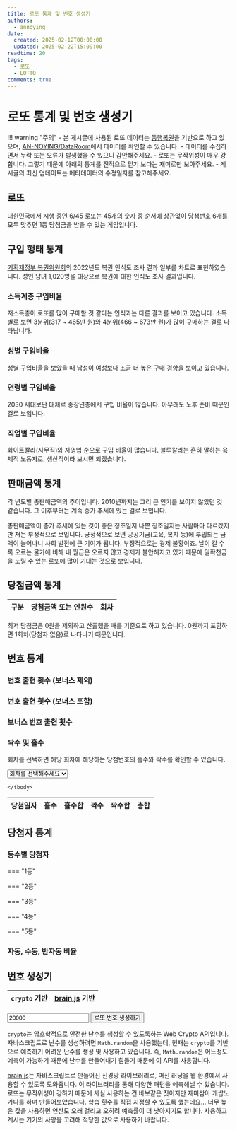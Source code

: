 ```yaml
---
title: 로또 통계 및 번호 생성기
authors:
  - annoying
date: 
  created: 2025-02-12T00:00:00
  updated: 2025-02-22T15:09:00
readtime: 20
tags:
  - 로또
  - LOTTO
comments: true
---
```


<!-- more -->

<script defer src="//cdn.jsdelivr.net/npm/chart.js/dist/chart.umd.min.js"></script>
<script defer src="//unpkg.com/brain.js"></script>
<script>
    // 전역 변수
    lottoData = [];
    
    // CSV 데이터 불러오기 함수
    async function fetchCSV() {
        const url = "https://cdn.jsdelivr.net/gh/AN-NOYING/DataRoom@latest/Blog/Analysis/lotto.csv";

        try {
            const response = await fetch(url);
            const csvText = await response.text();

            // 줄 단위 나눔
            const rows = csvText.trim().split("\n");
            
            // 첫 번째 줄(헤더) 추출
            const headers = rows[0].split(",").map(header => header.trim());

            // 데이터 행 처리
            lottoData = rows.slice(1).map(row => {
                const values = row.split(",");
                return headers.reduce((obj, key, index) => {
                    obj[key] = values[index]?.trim();
                    return obj;
                }, {});
            });

            console.log("CSV 데이터 불러오기 성공");
        } catch (error) {
            console.error("CSV 데이터 불러오기 실패: ", error);
        }
    }
    fetchCSV();
</script>

# 로또 통계 및 번호 생성기

!!! warning "주의"
    - 본 게시글에 사용된 로또 데이터는 [동행복권](https://dhlottery.co.kr/common.do?method=main "동행복권")을 기반으로 하고 있으며, [AN-NOYING/DataRoom](https://github.com/AN-NOYING/DataRoom)에서 데이터를 확인할 수 있습니다.
    - 데이터를 수집하면서 누락 또는 오류가 발생했을 수 있으니 감안해주세요.
    - 로또는 무작위성이 매우 강합니다. 그렇기 때문에 아래의 통계를 전적으로 믿기 보다는 재미로만 보아주세요.
    - 게시글의 최신 업데이트는 메타데이터의 수정일자를 참고해주세요.

## 로또

대한민국에서 시행 중인 6/45 로또는 45개의 숫자 중 순서에 상관없이 당첨번호 6개를 모두 맞추면 1등 당첨금을 받을 수 있는 게임입니다.

## 구입 행태 통계

[기획재정부 복권위원회](http://bokgwon.go.kr/post/postView.do?boardSeq=6&category=&pageNum=3&seq=7823 "기획재정부 복권위원회")의 2022년도 복권 인식도 조사 결과 일부를 차트로 표현하였습니다. 성인 남녀 1,020명을 대상으로 복권에 대한 인식도 조사 결과입니다.

### 소득계층 구입비율
<canvas id="lotto-1"></canvas>
<script>
    document.addEventListener('DOMContentLoaded', () => {
        if (lottoData.length === 0) return;
        if (!Chart) return;

        const canvas = document.getElementById('lotto-1');
        if (canvas) {
            new Chart(canvas, {
                type: 'bar',
                data: {
                    labels: [ '1분위', '2분위', '3분위', '4분위', '5분위', '기타' ],
                    datasets: [
                        {
                            label: '2021년',
                            data: [
                                2.2,
                                8.7,
                                29.6,
                                40.1,
                                7.5,
                                11.9
                            ]
                        },
                        {
                            label: '2022년',
                            data: [
                                3.3,
                                17.7,
                                26.5,
                                39.0,
                                10.9,
                                2.6
                            ]
                        },
                    ]
                }
            });
        }
    });
</script>

저소득층이 로또를 많이 구매할 것 같다는 인식과는 다른 결과를 보이고 있습니다. 소득별로 보면 3분위(317 ~ 465만 원)와 4분위(466 ~ 673만 원)가 많이 구매하는 걸로 나타납니다.

### 성별 구입비율
<canvas id="lotto-2"></canvas>
<script>
    document.addEventListener('DOMContentLoaded', () => {
        if (lottoData.length === 0) return;
        if (!Chart) return;

        const canvas = document.getElementById('lotto-2');
        if (canvas) {
            new Chart(canvas, {
                type: 'bar',
                data: {
                    labels: [ '남성', '여성' ],
                    datasets: [
                        {
                            label: '2021',
                            data: [ 
                                56.8,
                                43.2
                            ]
                        },
                        {
                            label: '2022',
                            data: [
                                55.2,
                                44.8,
                            ]
                        },
                    ]
                }
            });
        }
    });
</script>

성별 구입비율을 보았을 때 남성이 여성보다 조금 더 높은 구매 경향을 보이고 있습니다.

### 연령별 구입비율
<canvas id="lotto-3"></canvas>
<script>
    document.addEventListener('DOMContentLoaded', () => {
        if (lottoData.length === 0) return;
        if (!Chart) return;

        const canvas = document.getElementById('lotto-3');
        if (canvas) {
            new Chart(canvas, {
                type: 'bar',
                data: {
                    labels: [ '20대', '30대', '40대', '50대', '60세 이상' ],
                    datasets: [
                        {
                            label: '2021년',
                            data: [
                                14.4,
                                16.2,
                                22.5,
                                21.5,
                                25.4,
                            ]
                        },
                        {
                            label: '2022년',
                            data: [
                                12.8,
                                15.2,
                                22.1,
                                22.5,
                                27.4,
                            ]
                        },
                    ]
                }
            });
        }
    });
</script>

2030 세대보단 대체로 중장년층에서 구입 비율이 많습니다. 아무래도 노후 준비 때문인 걸로 보입니다.

### 직업별 구입비율
<canvas id="lotto-4"></canvas>
<script>
    document.addEventListener('DOMContentLoaded', () => {
        if (lottoData.length === 0) return;
        if (!Chart) return;

        const canvas = document.getElementById('lotto-4');
        if (canvas) {
            new Chart(canvas, {
                type: 'bar',
                data: {
                    labels: [ '농/임/어업', '자영업', '블루칼라', '화이트칼라', '가정주부', '학생', '무직/기타' ],
                    datasets: [
                        {
                            label: '2021년',
                            data: [
                                1.4,
                                19.0,
                                20.3,
                                34.5,
                                16.4,
                                4.2,
                                4.2,
                            ]
                        },
                        {
                            label: '2022년',
                            data: [
                                1.0,
                                20.2,
                                17.9,
                                32.1,
                                18.9,
                                4.9,
                                5.0,
                            ]
                        },
                    ]
                }
            });
        }
    });
</script>

화이트칼라(사무직)와 자영업 순으로 구입 비율이 많습니다. 블루칼라는 흔히 말하는 육체적 노동자로, 생산직이라 보시면 되겠습니다.

## 판매금액 통계
<canvas id="lotto-5"></canvas>

각 년도별 총판매금액의 추이입니다. 2010년까지는 그리 큰 인기를 보이지 않았던 것 같습니다. 그 이후부터는 계속 증가 추세에 있는 걸로 보입니다.

총판매금액이 증가 추세에 있는 것이 좋은 징조일지 나쁜 징조일지는 사람마다 다르겠지만 저는 부정적으로 보입니다. 긍정적으로 보면 공공기금(교육, 복지 등)에 투입되는 금액이 늘어나니 사회 발전에 큰 기여가 됩니다. 부정적으로는 경제 불황이죠. 날이 갈 수록 오르는 물가에 비해 내 월급은 오르지 않고 경제가 불안해지고 있기 때문에 일확천금을 노릴 수 있는 로또에 많이 기대는 것으로 보입니다.

<script>
    document.addEventListener('DOMContentLoaded', () => {
        if (lottoData.length === 0) return;
        if (!Chart) return;

        const canvas = document.getElementById('lotto-5');
        if (canvas) {
            const numberOfYears = new Date().getFullYear() - (2002 - 1);        // 연도의 수
            let yearTotalArr = Array(numberOfYears).fill(0);                    // 연도별 총판매금액 배열

            // 연도별 총판매금액 산출
            for (let i = 0; i < lottoData.length; ++i) {
                const idx = new Date(lottoData[i]['date']).getFullYear() - 2002;
                yearTotalArr[idx] += parseInt(lottoData[i]['total'], 10);
            }

            // 차트
            new Chart(canvas, {
                type: 'bar',
                data: {
                    labels: Array.from({ length: numberOfYears }, (_, i) => (2002 + i).toString()),
                    datasets: [{ 
                        data: yearTotalArr,
                    }]
                },
                options: {
                    responsive: true,
                    plugins: {
                        legend: { display: false }
                    }
                }
            });
        }
    });
</script>

## 당첨금액 통계

<table id="lotto-table-1">
    <thead>
        <tr>
            <th>구분</th>
            <th>당첨금액 또는 인원수</th>
            <th>회차</th>
        </tr>
    </thead>
    <tbody>
    </tbody>
</table>

<script>
    document.addEventListener('DOMContentLoaded', () => {
    if (lottoData.length === 0) return;

    // 1등 인당 최고 및 최저 당첨금과 회차
    const result = lottoData.reduce((acc, { round, '1st_winnings': winnings }) => {
        winnings = parseInt(winnings, 10);

        if (winnings > acc.maxWinnings) {
            acc.maxWinnings = winnings;
            acc.maxRound = parseInt(round, 10);
        } else if (winnings > 0 && winnings < acc.minWinnings) {
            acc.minWinnings = winnings;
            acc.minRound = parseInt(round, 10);
        }

        return acc;
    }, { maxWinnings: -Infinity, maxRound: null, minWinnings: Infinity, minRound: null });

    // 1등 최다 당첨자 수
    const result2 = lottoData.reduce((acc, { round, '1st_num': _1stnum }) => {
        _1stnum = parseInt(_1stnum, 10);

        if (_1stnum > acc._1st_num) {
            acc._1st_num = _1stnum;
            acc.round = parseInt(round, 10);
        }
        
        return acc;
    }, { _1st_num: -Infinity, round: null });

    // TBODY 업데이트
    const tbody = document.querySelector('#lotto-table-1 tbody');
    if (tbody) {
        tbody.innerHTML = `
            <tr>
                <td>1등 인당 최고 당첨금</td>
                <td>${result.maxWinnings.toLocaleString()}원</td>
                <td>${result.maxRound.toLocaleString()}회차</td>
            </tr>
            <tr>
                <td>1등 인당 최저 당첨금</td>
                <td>${result.minWinnings.toLocaleString()}원</td>
                <td>${result.minRound.toLocaleString()}회차</td>
            </tr>
            <tr>
                <td>1등 최다 당첨자 수</td>
                <td>${result2._1st_num}명</td>
                <td>${result2.round.toLocaleString()}회차</td>
            </tr>
        `;
    }
});
</script>

최저 당첨금은 0원을 제외하고 산출했을 때를 기준으로 하고 있습니다. 0원까지 포함하면 1회차(당첨자 없음)로 나타나기 때문입니다.

## 번호 통계
### 번호 출현 횟수 (보너스 제외)
<canvas id="lotto-6"></canvas>
<p id="lotto-p-1"></p>
<script>
    document.addEventListener('DOMContentLoaded', () => {
        if (lottoData.length === 0) return;
        if (!Chart) return;

        const canvas = document.getElementById('lotto-6');
        if (canvas) {
            // 45개의 요소와 각 번호별 출현 횟수 (보너스 제외)
            let freqNums = Array(45).fill(0);
            for (let i = 0; i < lottoData.length; ++i) {
                freqNums[parseInt(lottoData[i]['num1'], 10) - 1] += 1;
                freqNums[parseInt(lottoData[i]['num2'], 10) - 1] += 1;
                freqNums[parseInt(lottoData[i]['num3'], 10) - 1] += 1;
                freqNums[parseInt(lottoData[i]['num4'], 10) - 1] += 1;
                freqNums[parseInt(lottoData[i]['num5'], 10) - 1] += 1;
                freqNums[parseInt(lottoData[i]['num6'], 10) - 1] += 1;
            }

            // 차트
            new Chart(canvas, {
                type: 'bar',
                data: {
                    labels: Array.from({ length: 45 }, (_, i) => (i + 1).toString()),
                    datasets: [{
                        data: freqNums,
                        backgroundColor: Array.from({ length: 45 }, (_, i) => {
                            const num = i + 1;
                            if (num <= 10) return '#FCE38A';
                            else if (num <= 20) return '#91C8E4';
                            else if (num <= 30) return '#FF2E63';
                            else if (num <= 40) return '#526D82';
                            else return '#609966';
                        })
                    }],
                },
                options: {
                    responsive: true,
                    plugins: {
                        legend: { display: false }
                    },
                    scales: {
                        x: {
                            ticks: {
                                autoSkip: false,
                                maxRotation: 0,
                                minRotation: 0,
                                font: {
                                    size: 10
                                }
                            }
                        }
                    }
                }
            });

            // 상위 및 하위 6개
            const para = document.getElementById('lotto-p-1');
            if (para) {
                let topNum = '';
                freqNums.map((cnt, idx) => ({ number: idx + 1, cnt: cnt })).sort((a, b) => b.cnt - a.cnt).slice(0, 6).forEach(top => {
                    topNum += `${top.number}, `;
                });
                topNum = topNum.slice(0, -2);

                let bottomNum = '';
                freqNums.map((cnt, idx) => ({ number: idx + 1, cnt : cnt })).sort((a, b) => a.cnt - b.cnt).slice(0, 6).forEach(bottom => {
                    bottomNum += `${bottom.number}, `;
                });
                bottomNum = bottomNum.slice(0, -2);

                para.textContent = `보너스 번호를 제외하여 가장 많이 나온 상위 6개의 번호는 ${topNum}이고, 가장 적게 나온 하위 6개의 번호는 ${bottomNum}입니다.`;
            }
        }
    });
</script>

### 번호 출현 횟수 (보너스 포함)
<canvas id="lotto-7"></canvas>
<p id="lotto-p-2"></p>
<script>
    document.addEventListener('DOMContentLoaded', () => {
        if (lottoData.length === 0) return;
        if (!Chart) return;

        const canvas = document.getElementById('lotto-7');
        if (canvas) {
            // 45개의 요소와 각 번호별 출현 횟수
            let freqNums = Array(45).fill(0);
            for (let i = 0; i < lottoData.length; ++i) {
                freqNums[parseInt(lottoData[i]['num1'], 10) - 1] += 1;
                freqNums[parseInt(lottoData[i]['num2'], 10) - 1] += 1;
                freqNums[parseInt(lottoData[i]['num3'], 10) - 1] += 1;
                freqNums[parseInt(lottoData[i]['num4'], 10) - 1] += 1;
                freqNums[parseInt(lottoData[i]['num5'], 10) - 1] += 1;
                freqNums[parseInt(lottoData[i]['num6'], 10) - 1] += 1;
                freqNums[parseInt(lottoData[i]['bonus_num'], 10) - 1] += 1;
            }

            // 차트
            new Chart(canvas, {
                type: 'bar',
                data: {
                    labels: Array.from({ length: 45 }, (_, i) => (i + 1).toString()),
                    datasets: [{
                        data: freqNums,
                        backgroundColor: Array.from({ length: 45 }, (_, i) => {
                            const num = i + 1;
                            if (num <= 10) return '#FCE38A';
                            else if (num <= 20) return '#91C8E4';
                            else if (num <= 30) return '#FF2E63';
                            else if (num <= 40) return '#526D82';
                            else return '#609966';
                        })
                    }],
                },
                options: {
                    responsive: true,
                    plugins: {
                        legend: { display: false }
                    },
                    scales: {
                        x: {
                            ticks: {
                                autoSkip: false,
                                maxRotation: 0,
                                minRotation: 0,
                                font: {
                                    size: 10
                                }
                            }
                        }
                    }
                }
            });

            // 상위 및 하위 6개
            const para = document.getElementById('lotto-p-2');
            if (para) {
                let topNum = '';
                freqNums.map((cnt, idx) => ({ number: idx + 1, cnt: cnt })).sort((a, b) => b.cnt - a.cnt).slice(0, 6).forEach(top => {
                    topNum += `${top.number}, `;
                });
                topNum = topNum.slice(0, -2);

                let bottomNum = '';
                freqNums.map((cnt, idx) => ({ number: idx + 1, cnt : cnt })).sort((a, b) => a.cnt - b.cnt).slice(0, 6).forEach(bottom => {
                    bottomNum += `${bottom.number}, `;
                });
                bottomNum = bottomNum.slice(0, -2);

                para.textContent = `보너스 번호를 포함하여 가장 많이 나온 상위 6개의 번호는 ${topNum}이고, 가장 적게 나온 하위 6개의 번호는 ${bottomNum}입니다.`;
            }
        }
    });
</script>

### 보너스 번호 출현 횟수
<canvas id="lotto-8"></canvas>
<p id="lotto-p-3"></p>
<script>
    document.addEventListener('DOMContentLoaded', () => {
        if (lottoData.length === 0) return;
        if (!Chart) return;

        const canvas = document.getElementById('lotto-8');
        if (canvas) {
            // 45개의 요소와 각 번호별 출현 횟수
            let bonusNums = Array(45).fill(0);
            for (let i = 0; i < lottoData.length; ++i) { bonusNums[parseInt(lottoData[i]['bonus_num'], 10) - 1] += 1; }

            // 차트
            new Chart(canvas, {
                type: 'bar',
                data: {
                    labels: Array.from({ length: 45 }, (_, i) => (i + 1).toString()),
                    datasets: [{
                        data: bonusNums,
                        backgroundColor: Array.from({ length: 45 }, (_, i) => {
                            const num = i + 1;
                            if (num <= 10) return '#FCE38A';
                            else if (num <= 20) return '#91C8E4';
                            else if (num <= 30) return '#FF2E63';
                            else if (num <= 40) return '#526D82';
                            else return '#609966';
                        })
                    }],
                },
                options: {
                    responsive: true,
                    plugins: {
                        legend: { display: false }
                    },
                    scales: {
                        x: {
                            ticks: {
                                autoSkip: false,
                                maxRotation: 0,
                                minRotation: 0,
                                font: {
                                    size: 10
                                }
                            }
                        }
                    }
                }
            });            

            // 상위 및 하위 6개
            const para = document.getElementById('lotto-p-3');
            if (para) {
                let topNum = '';
                bonusNums.map((cnt, idx) => ({ number: idx + 1, cnt: cnt })).sort((a, b) => b.cnt - a.cnt).slice(0, 6).forEach(top => {
                    topNum += `${top.number}, `;
                });
                topNum = topNum.slice(0, -2);

                let bottomNum = '';
                bonusNums.map((cnt, idx) => ({ number: idx + 1, cnt : cnt })).sort((a, b) => a.cnt - b.cnt).slice(0, 6).forEach(bottom => {
                    bottomNum += `${bottom.number}, `;
                });
                bottomNum = bottomNum.slice(0, -2);

                para.textContent = `보너스 번호로 가장 많이 나온 상위 6개의 번호는 ${topNum}이고, 가장 적게 나온 하위 6개의 번호는 ${bottomNum}입니다.`;
            }
        }
    });
</script>

### 짝수 및 홀수
회차를 선택하면 해당 회차에 해당하는 당첨번호의 홀수와 짝수를 확인할 수 있습니다.

<select id="lotto-select-1">
    <option value="" disabled selected>회차를 선택해주세요</option>
</select>
<table id="lotto-table-2">
    <thead>
        <tr>
            <th>당첨일자</th>
            <th>홀수</th>
            <th>홀수합</th>
            <th>짝수</th>
            <th>짝수합</th>
            <th>총합</th>
        </tr>
    </thead>
    <tbody>
        
    </tbody>
</table>
<script>
    document.addEventListener('DOMContentLoaded', () => {
        // 회차 추가
        const select = document.getElementById('lotto-select-1');
        if (select) {
            for (let i = 0; i < lottoData.length; ++i) {
                const newOpt = document.createElement('option');
                newOpt.value = i;
                newOpt.textContent = `${i + 1}회차`;

                select.appendChild(newOpt);
            }
        }
        
        // SELECT 값 변경
        select.addEventListener('change', () => {
            // TABLE
            const table = document.getElementById('lotto-table-2');
            if (!table) return;
            
            // TBODY 내 모든 요소 제거
            const tbody = table.querySelector('tbody');
            if (tbody) { tbody.innerHTML = ''; }

            // 홀짝 구분 및 합
            let even = [];
            let odd = [];
            let evenTotal = 0, oddTotal = 0;

            for (let i = 0; i < 6; ++i) {
                let num = lottoData[select.value][`num${i+1}`];
                // 홀수
                if (num & 1) {
                    even.push(num);
                    evenTotal += parseInt(num, 10);
                } else {
                    odd.push(num);
                    oddTotal += parseInt(num, 10);
                }
            }
            

            // 추가
            const tr = document.createElement('tr');
            tr.innerHTML = `
                <td>${lottoData[select.value]['date']}</td>
                <td>${even}</td>
                <td>${evenTotal}</td>
                <td>${odd}</td>
                <td>${oddTotal}</td>
                <td>${evenTotal + oddTotal}</td>
            `;
            tbody.appendChild(tr);
        });
    });
</script>

## 당첨자 통계
### 등수별 당첨자
=== "1등"
    <p id="lotto-p-4"></p>
=== "2등"
    <p id="lotto-p-5"></p>
=== "3등"
    <p id="lotto-p-6"></p>
=== "4등"
    <p id="lotto-p-7"></p>
=== "5등"
    <p id="lotto-p-8"></p>

<script>
    document.addEventListener('DOMContentLoaded', () => {
        if (lottoData.length === 0) return;
        if (!Chart) return;

        const para1 = document.getElementById('lotto-p-4');
        if (para1) {
            // 1등 당첨자 수 배열
            const _1stNumArr = lottoData.map(data => parseInt(data['1st_num'], 10)).sort((a, b) => a - b);
            
            // 최솟값과 최댓값
            const minVal = _1stNumArr[0];
            const maxVal = _1stNumArr[_1stNumArr.length - 1];

            // 평균
            let sum = 0;
            for (let i = 0; i < _1stNumArr.length; ++i) {
                sum += _1stNumArr[i];
            }
            const meanVal = sum / _1stNumArr.length;
            
            para1.textContent = `가장 적게 나온 1등 당첨자 수는 ${minVal.toLocaleString()}명이고, 가장 많이 나온 당첨자 수는 ${maxVal.toLocaleString()}명입니다. 평균 ${meanVal.toFixed(2)}명 당첨되고 있습니다.`;
        }
        
        const para2 = document.getElementById('lotto-p-5');
        if (para2) {
            // 2등 당첨자 수 배열
            const _2ndNumArr = lottoData.map(data => parseInt(data['2nd_num'], 10)).sort((a, b) => a - b);
            
            // 최솟값과 최댓값
            const minVal = _2ndNumArr[0];
            const maxVal = _2ndNumArr[_2ndNumArr.length - 1];

            // 평균
            let sum = 0;
            for (let i = 0; i < _2ndNumArr.length; ++i) {
                sum += _2ndNumArr[i];
            }
            const meanVal = sum / _2ndNumArr.length;
            
            para2.textContent = `가장 적게 나온 2등 당첨자 수는 ${minVal.toLocaleString()}명이고, 가장 많이 나온 당첨자 수는 ${maxVal.toLocaleString()}명입니다. 평균 ${meanVal.toFixed(2)}명 당첨되고 있습니다.`;
        }
        
        const para3 = document.getElementById('lotto-p-6');
        if (para3) {
            // 3등 당첨자 수 배열
            const _3rdNumArr = lottoData.map(data => parseInt(data['3rd_num'], 10)).sort((a, b) => a - b);
            
            // 최솟값과 최댓값
            const minVal = _3rdNumArr[0];
            const maxVal = _3rdNumArr[_3rdNumArr.length - 1];

            // 평균
            let sum = 0;
            for (let i = 0; i < _3rdNumArr.length; ++i) {
                sum += _3rdNumArr[i];
            }
            const meanVal = sum / _3rdNumArr.length;
            
            para3.textContent = `가장 적게 나온 3등 당첨자 수는 ${minVal.toLocaleString()}명이고, 가장 많이 나온 당첨자 수는 ${maxVal.toLocaleString()}명입니다. 평균 ${meanVal.toFixed(2)}명 당첨되고 있습니다.`;
        }
        
        const para4 = document.getElementById('lotto-p-7');
        if (para4) {
            // 4등 당첨자 수 배열
            const _4thNumArr = lottoData.map(data => parseInt(data['4th_num'], 10)).sort((a, b) => a - b);
            
            // 최솟값과 최댓값
            const minVal = _4thNumArr[0];
            const maxVal = _4thNumArr[_4thNumArr.length - 1];

            // 평균
            let sum = 0;
            for (let i = 0; i < _4thNumArr.length; ++i) {
                sum += _4thNumArr[i];
            }
            const meanVal = sum / _4thNumArr.length;
            
            para4.textContent = `가장 적게 나온 4등 당첨자 수는 ${minVal.toLocaleString()}명이고, 가장 많이 나온 당첨자 수는 ${maxVal.toLocaleString()}명입니다. 평균 ${meanVal.toFixed(2)}명 당첨되고 있습니다.`;
        }
        
        const para5 = document.getElementById('lotto-p-8');
        if (para5) {
            // 4등 당첨자 수 배열
            const _5thNumArr = lottoData.map(data => parseInt(data['5th_num'], 10)).sort((a, b) => a - b);
            
            // 최솟값과 최댓값
            const minVal = _5thNumArr[0];
            const maxVal = _5thNumArr[_5thNumArr.length - 1];

            // 평균
            let sum = 0;
            for (let i = 0; i < _5thNumArr.length; ++i) {
                sum += _5thNumArr[i];
            }
            const meanVal = sum / _5thNumArr.length;
            
            para5.textContent = `가장 적게 나온 5등 당첨자 수는 ${minVal.toLocaleString()}명이고, 가장 많이 나온 당첨자 수는 ${maxVal.toLocaleString()}명입니다. 평균 ${meanVal.toFixed(2)}명 당첨되고 있습니다.`;
        }
    });
</script>

### 자동, 수동, 반자동 비율
<canvas id="lotto-9"></canvas>
<p id="lotto-p-9"></p>
<script>
    document.addEventListener('DOMContentLoaded', () => {
        if (lottoData.length === 0) return;
        if (!Chart) return;

        const canvas = document.getElementById('lotto-9');
        if (canvas) {
            let autoCnt = 0;
            let manualCnt = 0;
            let semiAutoCnt = 0;
            for (let i = 0; i < lottoData.length; ++i) {
                autoCnt += parseInt(lottoData[i]['auto'], 10) || 0;
                manualCnt += parseInt(lottoData[i]['manual'], 10) || 0;
                semiAutoCnt += parseInt(lottoData[i]['semi_auto'], 10) || 0;
            }
            
            const total = autoCnt + manualCnt + semiAutoCnt;

            // 차트
            new Chart(canvas, {
                type: 'pie',
                data: {
                    labels: [ '자동', '수동', '반자동' ],
                    datasets: [{
                        data: [ autoCnt, manualCnt, semiAutoCnt ]
                    }],
                },
                options: {
                    responsive: true
                }
            });

            const para = document.getElementById('lotto-p-9');
            if (para) {
                para.textContent = `로또 1등 당첨자 중 자동의 당첨자 비율은 ${((autoCnt / total) * 100).toFixed(2)}%이고, 수동은 ${((manualCnt / total) * 100).toFixed(2)}%, 반자동은 ${((semiAutoCnt / total) * 100).toFixed(2)}%입니다. 대부분 자동 당첨자가 많습니다.`;
            }
        }
    });
</script>

## 번호 생성기
<table id="lotto-table-3">
    <thead>
        <tr>
            <th><code>crypto</code> 기반</th>
            <th><a href="https://github.com/BrainJS/brain.js" title="brain.js">brain.js</a> 기반</th>
        </tr>
    </thead>
    <tbody></tbody>
</table>
<input type="number" id="brainjs-iters" min="1" value="20000">
<button type="button" id="lotto-generate-btn" class="md-button">로또 번호 생성하기</button>

`crypto`는 암호학적으로 안전한 난수를 생성할 수 있도록하는 Web Crypto API입니다. 자바스크립트로 난수를 생성하려면 `Math.random`을 사용했는데, 현재는 `crypto`를 기반으로 예측하기 어려운 난수를 생성 및 사용하고 있습니다. 즉, `Math.random`은 어느정도 예측이 가능하기 때문에 난수를 만들어내기 힘들기 때문에 이 API를 사용합니다.

[brain.js](https://github.com/BrainJS/brain.js "brain.js")는 자바스크립트로 만들어진 신경망 라이브러리로, 머신 러닝을 웹 환경에서 사용할 수 있도록 도와줍니다. 이 라이브러리를 통해 다양한 패턴을 예측해낼 수 있습니다. 로또는 무작위성이 강하기 때문에 사실 사용하는 건 바보같은 짓이지만 재미삼아 개쌉노가다를 하며 만들어보았습니다. 학습 횟수를 직접 지정할 수 있도록 했는데요... 너무 높은 값을 사용하면 연산도 오래 걸리고 오히려 예측률이 더 낮아지기도 합니다. 사용하고 계시는 기기의 사양을 고려해 적당한 값으로 사용하기 바랍니다.

<script>
    document.addEventListener('DOMContentLoaded', () => {
        const btn = document.getElementById('lotto-generate-btn');
        if (btn) {
            btn.addEventListener('click', () => {
                // 1 ~ 45
                const lottoNums = Array.from({ length: 45 }, (_, i) => (i + 1));
                let cryptoNums;
                let brainJSNums;

                // CRYPTO 기반
                {
                    let clone1 = lottoNums.slice();

                    // 섞은 후 랜덤하게 선택
                    for (let i = clone1.length - 1; i > 0; --i) {
                        const j = Math.floor(crypto.getRandomValues(new Uint32Array(1))[0] / (Math.pow(2, 32) / (i + 1)));
                        [clone1[i], clone1[j]] = [clone1[j], clone1[i]]; // Swap
                    }

                    cryptoNums = clone1.slice(0, 6).sort((a, b) => a - b);
                }

                // brain.js 기반
                {
                    const net = new brain.NeuralNetwork({activation: 'sigmoid'});
                    
                    // 학습 데이터
                    const trainingData = lottoData.map(data => {
                        const input = Array(45).fill(0); // 45개의 번호를 위한 배열 초기화

                        // num1 ~ num6 값만 처리
                        for (let i = 1; i <= 6; ++i) {
                            const num = parseInt(data[`num${i}`], 10); // num1 ~ num6 값을 가져오기
                            if (num >= 1 && num <= 45) {
                                input[num - 1] = 1; // 해당 번호의 인덱스를 1로 설정
                            }
                        }

                        // 출력 데이터는 0~1 사이의 확률 값으로 설정
                        return { input, output: Array(45).fill(0).map(() => Math.random()) }; // 확률 기반의 무작위 출력 데이터
                    });

                    // 신경망 훈련
                    alert('신경망 훈련을 시작합니다. 어느정도 시간이 걸리기 때문에 잠시 다른 작업을 하신 후 돌아와주세요.');
                    
                    const iters = parseInt(document.getElementById('brainjs-iters').value, 10);
                    net.train(trainingData, {
                        iterations: iters,
                    });

                    // 예측
                    const input = Array(45).fill(0);

                    // CRYPTO에서 생성된 번호를 신경망의 입력으로 사용
                    cryptoNums.forEach(num => {
                        input[num - 1] = 1; // 해당 번호의 인덱스를 1로 설정
                    });
                    
                    const output = net.run(input);

                    alert('훈련 및 예측이 완료되었습니다. 결과를 확인해주세요');

                    brainJSNums = Array.from(output).map((value, index) => ({ value, index: index + 1})).sort((a, b) => b.value - a.value).slice(0, 6).map(item => item.index).sort((a, b) => a - b);
                }

                // TBODY
                const tbody = document.querySelector('#lotto-table-3 tbody');
                if (tbody) {
                    tbody.innerHTML = `
                        <tr>
                            <td>${cryptoNums}</td>
                            <td>${brainJSNums}</td>
                        </tr>
                    `;
                }
            });
        }
    });
</script>